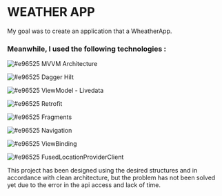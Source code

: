 # WEATHER APP

My goal was to create an application that a WheatherApp.

### Meanwhile, I used the following technologies :

![#e96525](https://via.placeholder.com/10/33DFFF/000000?text=+) MVVM Architecture

![#e96525](https://via.placeholder.com/10/33DFFF/000000?text=+) Dagger Hilt

![#e96525](https://via.placeholder.com/10/33DFFF/000000?text=+) ViewModel - Livedata

![#e96525](https://via.placeholder.com/10/33DFFF/000000?text=+) Retrofit

![#e96525](https://via.placeholder.com/10/33DFFF/000000?text=+) Fragments

![#e96525](https://via.placeholder.com/10/33DFFF/000000?text=+) Navigation

![#e96525](https://via.placeholder.com/10/33DFFF/000000?text=+) ViewBinding

![#e96525](https://via.placeholder.com/10/33DFFF/000000?text=+) FusedLocationProviderClient


This project has been designed using the desired structures and in accordance with clean architecture, but the problem has not been solved yet due to the error in the api access and lack of time.
